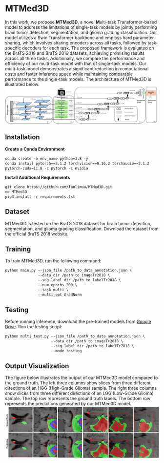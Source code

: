# MTMed3D
In this work, we propose **MTMed3D**, a novel **M**ulti-task **T**ransformer-based model to address the limitations of single-task models by jointly performing brain tumor detection, segmentation, and glioma grading classification. Our model utilizes a Swin Transformer backbone and employs hard parameter sharing, which involves sharing encoders across all tasks, followed by task-specific decoders for each task. The proposed framework is evaluated on the BraTS 2018 and BraTS 2019 datasets, achieving promising results across all three tasks. Additionally, we compare the performance and efficiency of our multi-task model with that of single-task models. Our multi-task model demonstrates a significant reduction in computational costs and faster inference speed while maintaining comparable performance to the single-task models. The architecture of MTMed3D is illustrated below:
![MultiSwin Architecture](images/multiswin_architecture.png)

## Installation
**Create a Conda Environment**
```
conda create -n env_name python=3.8 -y
conda install pytorch==2.1.2 torchvision==0.16.2 torchaudio==2.1.2 pytorch-cuda=11.8 -c pytorch -c nvidia
```
**Install Additional Requirements**
```
git clone https://github.com/fanlimua/MTMed3D.git
cd MTMed3D
pip3 install -r requirements.txt
```

## Dataset
MTMed3D is tested on the BraTS 2018 dataset for brain tumor detection, segmentation, and glioma grading classification. Download the dataset from the official BraTS 2018 website.

## Training
To train MTMed3D, run the following command:
```
python main.py --json_file /path_to_data_annotation.json \
               --data_dir /path_to_imageTr2018 \
               --seg_label_dir /path_to_labelTr2018 \
               --num_epochs 200 \
               --task multi \
               --multi_opt GradNorm
```

## Testing
Before running inference, download the pre-trained models from [Google Drive](https://drive.google.com/file/d/1PjW0IhjZ2Y1sT8brm6Exc48euz2yIi3b/view?usp=drive_link).
Run the testing script:
```
python multi_test.py --json_file /path_to_data_annotation.json \
                     --data_dir /path_to_imageTr2018 \
                     --seg_label_dir /path_to_labelTr2018 \
                     --mode testing
```
## Output Visualization
The figure below illustrates the output of our MTMed3D model compared to the ground truth. The left three columns show slices from three different directions of an HGG (High-Grade Glioma) sample. The right three columns show slices from three different directions of an LGG (Low-Grade Glioma) sample. The top row represents the ground truth labels. The bottom row represents the predictions generated by our MTMed3D model.
![Output](images/outputs.png)
